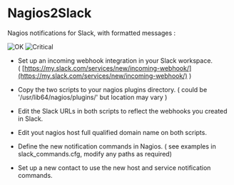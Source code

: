 # Nagios2Slack

Nagios notifications for Slack, with formatted messages :

![OK](http://env.baarnes.com/nagios2slack/ok.png?git)
![Critical](http://env.baarnes.com/nagios2slack/critical.png?git)

* Set up an incoming webhook integration in your Slack workspace.</br>
( [https://my.slack.com/services/new/incoming-webhook/](https://my.slack.com/services/new/incoming-webhook/) )

* Copy the two scripts to your nagios plugins directory. ( could be '/usr/lib64/nagios/plugins/' but location may vary )

* Edit the Slack URLs in both scripts to reflect the webhooks you created in Slack.

* Edit yout nagios host full qualified domain name on both scripts.

* Define the new notification commands in Nagios.
( see examples in slack_commands.cfg, modify any paths as required)

* Set up a new contact to use the new host and service notification commands.
